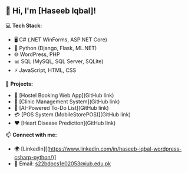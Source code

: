 ## 👋 Hi, I'm [Haseeb Iqbal]!  

💻 **Tech Stack:**  
- 🖥️ C# (.NET WinForms, ASP.NET Core)  
- 🐍 Python (Django, Flask, ML.NET)  
- 🌐 WordPress, PHP  
- 📊 SQL (MySQL, SQL Server, SQLite)  
- ⚡ JavaScript, HTML, CSS  

🚀 **Projects:**  
- 🏨 [Hostel Booking Web App](GitHub link)  
- 🏥 [Clinic Management System](GitHub link)  
- 🔮 [AI-Powered To-Do List](GitHub link)  
- 💳 [POS System (MobileStorePOS)](GitHub link)  
- ❤️ [Heart Disease Prediction](GitHub link)  

📫 **Connect with me:**  
- 🌍 [LinkedIn][(https://www.linkedin.com/in/haseeb-iqbal-wordpress-csharp-python/)]
- 📧 Email: s22bdocs1e02053@iub.edu.pk
